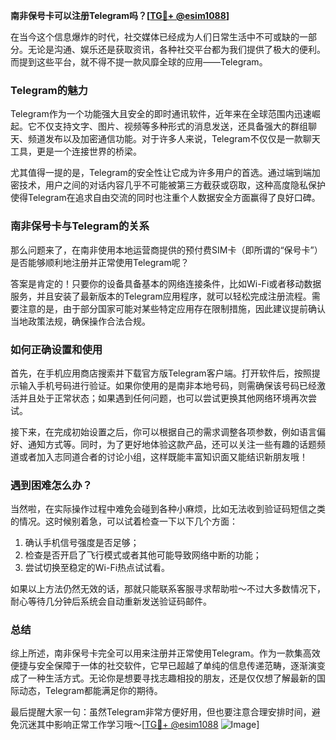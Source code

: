 **南非保号卡可以注册Telegram吗？[[TG💪+ @esim1088](https://t.me/s/esim1088)]**

在当今这个信息爆炸的时代，社交媒体已经成为人们日常生活中不可或缺的一部分。无论是沟通、娱乐还是获取资讯，各种社交平台都为我们提供了极大的便利。而提到这些平台，就不得不提一款风靡全球的应用——Telegram。

### Telegram的魅力

Telegram作为一个功能强大且安全的即时通讯软件，近年来在全球范围内迅速崛起。它不仅支持文字、图片、视频等多种形式的消息发送，还具备强大的群组聊天、频道发布以及加密通信功能。对于许多人来说，Telegram不仅仅是一款聊天工具，更是一个连接世界的桥梁。

尤其值得一提的是，Telegram的安全性让它成为许多用户的首选。通过端到端加密技术，用户之间的对话内容几乎不可能被第三方截获或窃取，这种高度隐私保护使得Telegram在追求自由交流的同时也注重个人数据安全方面赢得了良好口碑。

### 南非保号卡与Telegram的关系

那么问题来了，在南非使用本地运营商提供的预付费SIM卡（即所谓的“保号卡”）是否能够顺利地注册并正常使用Telegram呢？

答案是肯定的！只要你的设备具备基本的网络连接条件，比如Wi-Fi或者移动数据服务，并且安装了最新版本的Telegram应用程序，就可以轻松完成注册流程。需要注意的是，由于部分国家可能对某些特定应用存在限制措施，因此建议提前确认当地政策法规，确保操作合法合规。

### 如何正确设置和使用

首先，在手机应用商店搜索并下载官方版Telegram客户端。打开软件后，按照提示输入手机号码进行验证。如果你使用的是南非本地号码，则需确保该号码已经激活并且处于正常状态；如果遇到任何问题，也可以尝试更换其他网络环境再次尝试。

接下来，在完成初始设置之后，你可以根据自己的需求调整各项参数，例如语言偏好、通知方式等。同时，为了更好地体验这款产品，还可以关注一些有趣的话题频道或者加入志同道合者的讨论小组，这样既能丰富知识面又能结识新朋友哦！

### 遇到困难怎么办？

当然啦，在实际操作过程中难免会碰到各种小麻烦，比如无法收到验证码短信之类的情况。这时候别着急，可以试着检查一下以下几个方面：

1. 确认手机信号强度是否足够；
2. 检查是否开启了飞行模式或者其他可能导致网络中断的功能；
3. 尝试切换至稳定的Wi-Fi热点试试看。

如果以上方法仍然无效的话，那就只能联系客服寻求帮助啦～不过大多数情况下，耐心等待几分钟后系统会自动重新发送验证码邮件。

### 总结

综上所述，南非保号卡完全可以用来注册并正常使用Telegram。作为一款集高效便捷与安全保障于一体的社交软件，它早已超越了单纯的信息传递范畴，逐渐演变成了一种生活方式。无论你是想要寻找志趣相投的朋友，还是仅仅想了解最新的国际动态，Telegram都能满足你的期待。

最后提醒大家一句：虽然Telegram非常方便好用，但也要注意合理安排时间，避免沉迷其中影响正常工作学习哦～[[TG💪+ @esim1088](https://t.me/s/esim1088) ![Image](https://i.postimg.cc/4NQfJmqS/Snipaste-2025-05-13-00-14-12.png)]